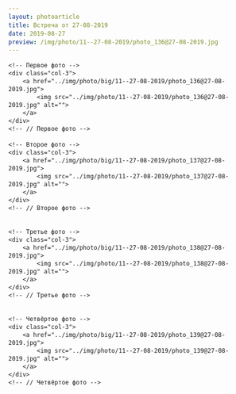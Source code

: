 ```yaml
---
layout: photoarticle
title: Встреча от 27-08-2019
date: 2019-08-27
preview: /img/photo/11--27-08-2019/photo_136@27-08-2019.jpg
---
```


<!-- 1 СТРОКА -->
<div class="row">
    
    <!-- Первое фото -->
    <div class="col-3">
        <a href="../img/photo/big/11--27-08-2019/photo_136@27-08-2019.jpg">
            <img src="../img/photo/11--27-08-2019/photo_136@27-08-2019.jpg" alt="">
        </a>
    </div>
    <!-- // Первое фото -->
    
    <!-- Второе фото -->
    <div class="col-3">                    
        <a href="../img/photo/big/11--27-08-2019/photo_137@27-08-2019.jpg">
            <img src="../img/photo/11--27-08-2019/photo_137@27-08-2019.jpg" alt="">
        </a>
    </div>
    <!-- // Второе фото -->
    
    
    <!-- Третье фото -->
    <div class="col-3">                    
        <a href="../img/photo/big/11--27-08-2019/photo_138@27-08-2019.jpg">
            <img src="../img/photo/11--27-08-2019/photo_138@27-08-2019.jpg" alt="">
        </a>
    </div>
    <!-- // Третье фото -->
    
    
    <!-- Четвёртое фото -->
    <div class="col-3">                    
        <a href="../img/photo/big/11--27-08-2019/photo_139@27-08-2019.jpg">
            <img src="../img/photo/11--27-08-2019/photo_139@27-08-2019.jpg" alt="">
        </a>
    </div>
    <!-- // Четвёртое фото -->
</div>
<!-- // 1 СТРОКА -->
